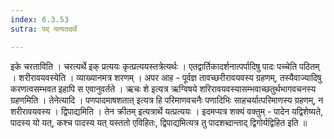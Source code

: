 ```yaml
---
index: 6.3.53
sutra: पद् यत्यतदर्थे

---
```

  इके चरताविति । चरत्यर्थे इक् प्रत्ययः कृत्प्रत्ययस्तत्रेत्यर्थः । एतद्वार्तिकादर्शनात्पर्पादिषु पादः पच्चेति पठितम् ।  शरीरावयवस्येति । व्याख्यानमत्र शरणम् । अपर आह - पूर्वज्ञ तावच्छरीरावयवस्य ग्रहणम्, तस्यैवाज्यादिषु करणत्वसम्भवत इहापि स एवानुवर्तते । ऋचः शे इत्यत्र ऋग्विषये शरिरावयवस्यासम्भवाच्छतुर्थभागवचनस्य ग्रहणमिति । तेनेत्यादि । पणपादमाषशतात् इत्यत्र हि परिमाणवचनैः पणादिभिः साहचर्यात्परिमाणस्य ग्रहणम्, न शरीरावयवस्य । द्विपाद्यमिति । तेन क्रीतम् इत्यत्रार्थे यत्प्रत्ययः । इदमप्यत्र शक्यं वक्तुम् - पादेन यद्विशेष्यते, पादस्य यो यत्, कश्च पादस्य यत् यस्ततो  एविहितः, द्विपाद्यमित्यत्र तु पादशब्दान्ताद् द्विगोर्यद्विहित इति ॥